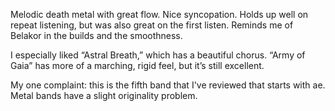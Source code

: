 Melodic death metal with great flow. Nice syncopation. Holds up well on
repeat listening, but was also great on the first listen. Reminds me of Belakor in the
builds and the smoothness.

I especially liked “Astral Breath,” which has a beautiful chorus. “Army of Gaia” has
more of a marching, rigid feel, but it’s still excellent.

My one complaint: this is the fifth band that I've reviewed that starts with ae. Metal
bands have a slight originality problem.

